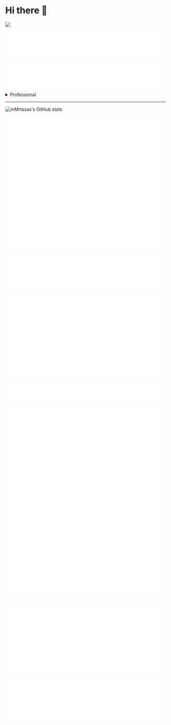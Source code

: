 # Hi there 👋


<!-- GitHub Metrics -->

![](https://komarev.com/ghpvc/?username=murtazanoori&style=for-the-badge&color=green)

![Image Alt Text](https://raw.githubusercontent.com/murtazanoori/murtazanoori/main/metrics/introduction.svg?raw=true)

![Image Alt Text](https://raw.githubusercontent.com/murtazanoori/murtazanoori/main/metrics.plugin.topics.svg)

<details>
  <summary>Professional</summary>

  - I hold a degree in Computer Science.
  - I have worked as an IT Administrator.
  - I currently work as a Freelancer on various projects.
</details>
<hr>

![mMrtazas's GitHub stats](https://github-readme-stats.vercel.app/api?username=murtazanoori&show_icons=true&theme=shadow_green)

![Image Alt Text](https://raw.githubusercontent.com/murtazanoori/murtazanoori/main/metrics/achievements.svg)

![Image Alt Text](https://raw.githubusercontent.com/murtazanoori/murtazanoori/main/metrics/habits.svg)

![Image Alt Text](https://raw.githubusercontent.com/murtazanoori/murtazanoori/main/metrics/stars.svg)

![Image Alt Text](https://raw.githubusercontent.com/murtazanoori/murtazanoori/main/metrics/leetcode.svg)

![Image Alt Text](https://raw.githubusercontent.com/murtazanoori/murtazanoori/main/metrics/metrics.repository.svg)

![Image Alt Text](https://raw.githubusercontent.com/murtazanoori/murtazanoori/main/metrics/isocalendar.svg)

![Image Alt Text](https://raw.githubusercontent.com/murtazanoori/murtazanoori/main/metrics/followup.svg)

![Image Alt Text](https://raw.githubusercontent.com/murtazanoori/murtazanoori/main/metrics/reactions.svg)






